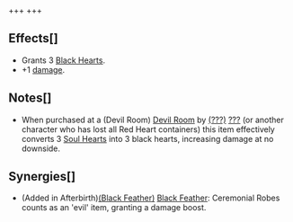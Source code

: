 +++
+++

Effects[]
---------


* Grants 3 [Black Hearts](/wiki/Black_Heart "Black Heart").
* +1 [damage](/wiki/Damage "Damage").


Notes[]
-------


* When purchased at a (Devil Room) [Devil Room](/wiki/Devil_Room "Devil Room") by  [(???)](/wiki/%3F%3F%3F_(Character) "???") [???](/wiki/%3F%3F%3F_(Character) "??? (Character)") (or another character who has lost all Red Heart containers) this item effectively converts 3 [Soul Hearts](/wiki/Soul_Heart "Soul Heart") into 3 black hearts, increasing damage at no downside.


Synergies[]
-----------


* (Added in Afterbirth)[(Black Feather)](/wiki/Black_Feather "Black Feather") [Black Feather](/wiki/Black_Feather "Black Feather"): Ceremonial Robes counts as an 'evil' item, granting a damage boost.


